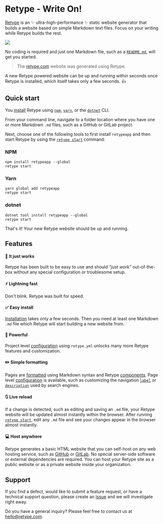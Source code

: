 # Retype - Write On!

[Retype](https://retype.com/) is an :sparkles: ultra-high-performance :sparkles: static website generator that builds a website based on simple Markdown text files. Focus on your writing while Retype builds the rest.

![](https://user-images.githubusercontent.com/62210/151030834-7f7eb27e-8e5c-44a3-bcc9-f0968336111f.png)

No coding is required and just one Markdown file, such as a [`README.md`](https://www.makeareadme.com/), will get you started.

> The [retype.com](https://retype.com/) website was generated using Retype.

A new Retype powered website can be up and running within seconds once Retype is installed, which itself takes only a few seconds. :+1:

## Quick start

You [install](https://retype.com/guides/getting-started/) Retype using [`npm`](https://www.npmjs.com/get-npm), [`yarn`](https://classic.yarnpkg.com/en/docs/install/), or the [`dotnet`](https://dotnet.microsoft.com/download/dotnet-core) CLI.

From your command line, navigate to a folder location where you have one or more Markdown `.md` files, such as a GitHub or GitLab project.

Next, choose one of the following tools to first install `retypeapp` and then start Retype by using the [`retype start`](https://retype.com/guides/cli/#retype-start) command:

### NPM

```
npm install retypeapp --global
retype start
```

### Yarn

```
yarn global add retypeapp
retype start
```

### dotnet

```
dotnet tool install retypeapp --global
retype start
```

That's it! Your new Retype website should be up and running.

## Features

#### :tada: It just works

Retype has been built to be easy to use and should _"just work"_ out-of-the-box without any special configuration or troublesome setup.

#### :zap: Lightning fast

Don't blink. Retype was built for speed.

#### :white_check_mark: Easy install

[Installation](https://retype.com/guides/getting-started/) takes only a few seconds. Then you need at least one Markdown `.md` file which Retype will start building a new website from.

#### :muscle: Powerful

Project level [configuration](https://retype.com/configuration/project/) using `retype.yml` unlocks many more Retype features and customization.

#### :pencil2: Simple formatting

Pages are [formatted](https://retype.com/guides/formatting/) using Markdown syntax and Retype [components](https://retype.com/components/). Page level [configuration](https://retype.com/configuration/page/) is available, such as customizing the navigation [`label`](https://retype.com/configuration/page/#label) or [`description`](https://retype.com/configuration/page/#description) used by search engines.

#### :arrows_clockwise: Live reload

If a change is detected, such as editing and saving an `.md` file, your Retype website will be updated almost instantly within the browser. After running [`retype start`](https://retype.com/guides/cli/#retype-watch), edit any `.md` file and see your changes appear in the browser almost instantly.

#### :computer: Host anywhere

Retype generates a basic HTML website that you can self-host on any web hosting service, such as [GitHub](https://docs.github.com/en/pages/quickstart) or [GitLab](https://docs.gitlab.com/ee/user/project/pages/). No special server-side software or external dependencies are required. You can host your Retype site as a public website or as a private website inside your organization.

## Support

If you find a defect, would like to submit a feature request, or have a technical support question, please create an [Issue](https://github.com/retypeapp/retype/issues) and we will investigate right away.

Do you have a general inquiry? Please feel free to contact us at hello@retype.com.
